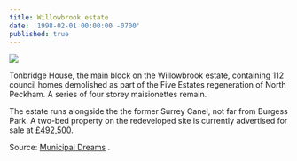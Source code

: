 ```yaml
---
title: Willowbrook estate
date: '1998-02-01 00:00:00 -0700'
published: true
---
```


![](http://35percent.org/img/tonbridgehouse.jpg)

Tonbridge House, the main block on the Willowbrook estate, containing 112 council homes demolished as part of the Five Estates regeneration of North Peckham.  A series of four storey maisionettes remain.

The estate runs alongside the the former Surrey Canel, not far from Burgess Park. A two-bed property on the redeveloped site is currently advertised for sale at [£492,500](https://www.primelocation.com/new-homes/details/53368587?weekly_featured=1&utm_content=featured_listing#hsbX5J10cAbXbjoO.97).

Source: [Municipal Dreams](https://municipaldreams.wordpress.com/2016/10/11/the-five-estates-peckham-part-one/)
.
